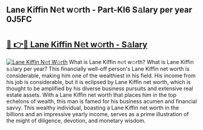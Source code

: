 ## Lane Kiffin N𝚎t w𝚘rth - Part-KI6 S𝚊lary per year 0J5FC

# <h2><a href="http://gc1taf.nevu.top/?p=Lane+Kiffin">🔗 👉🔴 Lane Kiffin N𝚎t w𝚘rth - S𝚊lary</a></h2>

[![Lane Kiffin N𝚎t W𝚘rth](https://i.imgur.com/Oavwk0R.jpeg)](http://gc1taf.nevu.top/?p=Lane+Kiffin)
What is Lane Kiffin n𝚎t w𝚘rth? What is Lane Kiffin s𝚊lary per year?
This financially well-off person's Lane Kiffin net worth is considerable, making him one of the wealthiest in his field. His income from his job is considerable, but it is eclipsed by Lane Kiffin net worth, which is thought to be amplified by his diverse business pursuits and extensive real estate assets. With a Lane Kiffin net worth that places him in the top echelons of wealth, this man is famed for his business acumen and financial savvy. This wealthy individual, boasting a Lane Kiffin net worth in the billions and an impressive yearly income, serves as a prime illustration of the might of diligence, devotion, and monetary wisdom.
